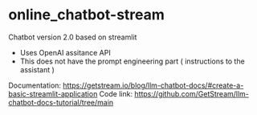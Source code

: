 # online_chatbot-stream
Chatbot version 2.0 based on streamlit

- Uses OpenAI assitance API 
- This does not have the prompt engineering part ( instructions to the assistant )


Documentation: https://getstream.io/blog/llm-chatbot-docs/#create-a-basic-streamlit-application
Code link: https://github.com/GetStream/llm-chatbot-docs-tutorial/tree/main
